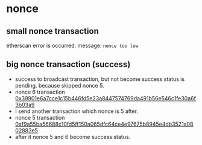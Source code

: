 # nonce

## small nonce transaction

etherscan error is occurred. message: `nonce too low`

## big nonce transaction (success)

- success to broadcast transaction, but not become success status is pending. because skipped nonce 5.
- nonce 6 transaction [0x39901e6a7cce1c15b446fd5e23a8447574769da491b56e546c1fe30a6f3b03a9](https://goerli.etherscan.io/tx/0x39901e6a7cce1c15b446fd5e23a8447574769da491b56e546c1fe30a6f3b03a9)
- I send another transaction which nonce is 5 after.
- nonce 5 transaction [0xf9a55ba56688c10fd5ff150a065dfc64ce4e97675b8945e4db3521a0802883e5](https://goerli.etherscan.io/tx/0xf9a55ba56688c10fd5ff150a065dfc64ce4e97675b8945e4db3521a0802883e5)
- after it nonce 5 and 6 become success status.
